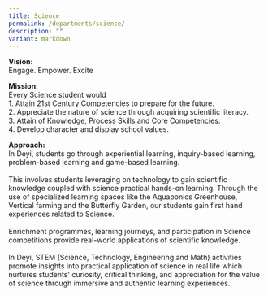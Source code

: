 ```yaml
---
title: Science
permalink: /departments/science/
description: ""
variant: markdown
---
```

<p><strong>Vision:</strong> 
<br>Engage. Empower. Excite</p>

<p><strong>Mission:</strong> 
<br>Every Science student would <br>
1. Attain 21st Century Competencies to prepare for the future. <br> 
2. Appreciate the nature of science through acquiring scientific literacy. <br>
3. Attain of Knowledge, Process Skills and Core Competencies. <br>
4. Develop character and display school values.</p>


<p><strong>Approach:</strong> <br>
In Deyi, students go through experiential learning, inquiry-based learning, problem-based learning and game-based learning. <br><br>
This involves students leveraging on technology to gain scientific knowledge coupled with science practical hands-on learning. Through the use of specialized learning spaces like the Aquaponics Greenhouse, Vertical farming and the Butterfly Garden, our students gain first hand experiences related to Science. <br><br>
Enrichment programmes, learning journeys, and participation in Science competitions provide real-world applications of scientific knowledge. <br><br>
In Deyi, STEM (Science, Technology, Engineering and Math) activities promote insights into practical application of science in real life which nurtures students' curiosity, critical thinking, and appreciation for the value of science through immersive and authentic learning experiences.
</p>